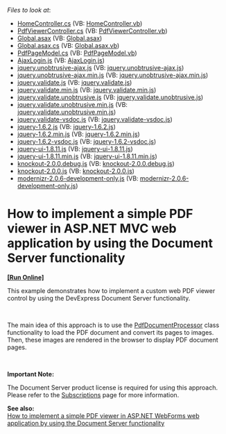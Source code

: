 <!-- default file list -->
*Files to look at*:

* [HomeController.cs](./CS/E5101/Controllers/HomeController.cs) (VB: [HomeController.vb](./VB/E5101/Controllers/HomeController.vb))
* [PdfViewerController.cs](./CS/E5101/Controllers/PdfViewerController.cs) (VB: [PdfViewerController.vb](./VB/E5101/Controllers/PdfViewerController.vb))
* [Global.asax](./CS/E5101/Global.asax) (VB: [Global.asax](./VB/E5101/Global.asax))
* [Global.asax.cs](./CS/E5101/Global.asax.cs) (VB: [Global.asax.vb](./VB/E5101/Global.asax.vb))
* [PdfPageModel.cs](./CS/E5101/Models/PdfPageModel.cs) (VB: [PdfPageModel.vb](./VB/E5101/Models/PdfPageModel.vb))
* [AjaxLogin.js](./CS/E5101/Scripts/AjaxLogin.js) (VB: [AjaxLogin.js](./VB/E5101/Scripts/AjaxLogin.js))
* [jquery.unobtrusive-ajax.js](./CS/E5101/Scripts/jquery.unobtrusive-ajax.js) (VB: [jquery.unobtrusive-ajax.js](./VB/E5101/Scripts/jquery.unobtrusive-ajax.js))
* [jquery.unobtrusive-ajax.min.js](./CS/E5101/Scripts/jquery.unobtrusive-ajax.min.js) (VB: [jquery.unobtrusive-ajax.min.js](./VB/E5101/Scripts/jquery.unobtrusive-ajax.min.js))
* [jquery.validate.js](./CS/E5101/Scripts/jquery.validate.js) (VB: [jquery.validate.js](./VB/E5101/Scripts/jquery.validate.js))
* [jquery.validate.min.js](./CS/E5101/Scripts/jquery.validate.min.js) (VB: [jquery.validate.min.js](./VB/E5101/Scripts/jquery.validate.min.js))
* [jquery.validate.unobtrusive.js](./CS/E5101/Scripts/jquery.validate.unobtrusive.js) (VB: [jquery.validate.unobtrusive.js](./VB/E5101/Scripts/jquery.validate.unobtrusive.js))
* [jquery.validate.unobtrusive.min.js](./CS/E5101/Scripts/jquery.validate.unobtrusive.min.js) (VB: [jquery.validate.unobtrusive.min.js](./VB/E5101/Scripts/jquery.validate.unobtrusive.min.js))
* [jquery.validate-vsdoc.js](./CS/E5101/Scripts/jquery.validate-vsdoc.js) (VB: [jquery.validate-vsdoc.js](./VB/E5101/Scripts/jquery.validate-vsdoc.js))
* [jquery-1.6.2.js](./CS/E5101/Scripts/jquery-1.6.2.js) (VB: [jquery-1.6.2.js](./VB/E5101/Scripts/jquery-1.6.2.js))
* [jquery-1.6.2.min.js](./CS/E5101/Scripts/jquery-1.6.2.min.js) (VB: [jquery-1.6.2.min.js](./VB/E5101/Scripts/jquery-1.6.2.min.js))
* [jquery-1.6.2-vsdoc.js](./CS/E5101/Scripts/jquery-1.6.2-vsdoc.js) (VB: [jquery-1.6.2-vsdoc.js](./VB/E5101/Scripts/jquery-1.6.2-vsdoc.js))
* [jquery-ui-1.8.11.js](./CS/E5101/Scripts/jquery-ui-1.8.11.js) (VB: [jquery-ui-1.8.11.js](./VB/E5101/Scripts/jquery-ui-1.8.11.js))
* [jquery-ui-1.8.11.min.js](./CS/E5101/Scripts/jquery-ui-1.8.11.min.js) (VB: [jquery-ui-1.8.11.min.js](./VB/E5101/Scripts/jquery-ui-1.8.11.min.js))
* [knockout-2.0.0.debug.js](./CS/E5101/Scripts/knockout-2.0.0.debug.js) (VB: [knockout-2.0.0.debug.js](./VB/E5101/Scripts/knockout-2.0.0.debug.js))
* [knockout-2.0.0.js](./CS/E5101/Scripts/knockout-2.0.0.js) (VB: [knockout-2.0.0.js](./VB/E5101/Scripts/knockout-2.0.0.js))
* [modernizr-2.0.6-development-only.js](./CS/E5101/Scripts/modernizr-2.0.6-development-only.js) (VB: [modernizr-2.0.6-development-only.js](./VB/E5101/Scripts/modernizr-2.0.6-development-only.js))
<!-- default file list end -->
# How to implement a simple PDF viewer in ASP.NET MVC web application by using the Document Server functionality
<!-- run online -->
**[[Run Online]](https://codecentral.devexpress.com/e5101)**
<!-- run online end -->


<p>This example demonstrates how to implement a custom web PDF viewer control by using the DevExpress Document Server functionality.</p><br />
<p>The main idea of this approach is to use the <a href="http://documentation.devexpress.com/#DocumentServer/clsDevExpressPdfPdfDocumentProcessortopic"><u>PdfDocumentProcessor</u></a> class functionality to load the PDF document and convert its pages to images. Then, these images are rendered in the browser to display PDF document pages.</p><br />
<p><strong>Important Note:</strong></p><p>The Document Server product license is required for using this approach. Please refer to the <a href="https://www.devexpress.com/Subscriptions/"><u>Subscriptions</u></a> page for more information.</p><p><strong>See also:</strong><strong><br />
</strong><a href="https://www.devexpress.com/Support/Center/p/E5095">How to implement a simple PDF viewer in ASP.NET WebForms web application by using the Document Server functionality</a></p>

<br/>


